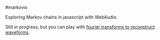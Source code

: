 #markovio

Exploring Markov chains in javascript with WebAudio.

Still in progress, but you can play with [fourier transforms to reconstruct waveforms](https://ponderousmad.com/markovio/fourier.html).

